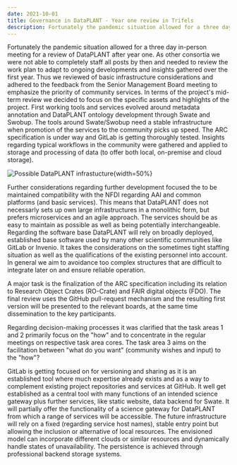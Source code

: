```yaml
---
date: 2021-10-01
title: Governance in DataPLANT - Year one review in Trifels
description: Fortunately the pandemic situation allowed for a three day in-person meeting for a review of DataPLANT after year one. As other consortia we were not able to completely staff all posts by then and needed to review the work plan to adapt to ongoing developments and insights gathered over the first year. Thus we reviewed of basic infrastructure considerations and adhered to the feedback from the Senior Management Board meeting to emphasize the priority of community services...
---
```


Fortunately the pandemic situation allowed for a three day in-person meeting for a review of DataPLANT after year one. As other consortia we were not able to completely staff all posts by then and needed to review the work plan to adapt to ongoing developments and insights gathered over the first year. Thus we reviewed of basic infrastructure considerations and adhered to the feedback from the Senior Management Board meeting to emphasize the priority of community services. In terms of the project's mid-term review we decided to focus on the specific assets and highlights of the project. First working tools and services evolved around metadata annotation and DataPLANT ontology development through Swate and Swobup. The tools around Swate/Swobup need a stable infrastructure when promotion of the services to the community picks up speed. The ARC specification is under way and GitLab is getting thoroughly tested. Insights regarding typical workflows in the community were gathered and applied to storage and processing of data (to offer both local, on-premise and cloud storage).

![Possible DataPLANT infrastucture](/src/assets/images/news/Possible-DataPLANT-Infrastructure.png "Possible DataPLANT infrastucture"){width=50%}


Further considerations regarding further development focused the to be maintained compatibility with the NFDI regarding AAI and common platforms (and basic services). This means that DataPLANT does not necessarly sets up own large infrastructures in a monolithic form, but prefers microservices and an agile approach. The services should be as easy to maintain as possible as well as being potentially interchangeable. Regarding the software base DataPLANT will rely on broadly deployed, established base software used by many other scientific communities like GitLab or Invenio. It takes the considerations on the sometimes tight staffing situation as well as the qualifications of the existing personnel into account. In general we aim to avoidance too complex structures that are difficult to integrate later on and ensure reliable operation.

A major task is the finalization of the ARC specification including its relation to Research Object Crates (RO-Crate) and FAIR digital objects (FDO). The final review uses the GitHub pull-request mechanism and the resulting first version will be presented to the relevant boards, at the same time dissemination to the key participants.

Regarding decision-making processes it was clarified that the task areas
1 and 2 primarily focus on the "how" and to concentrate in the regular meetings on respective task area cores. The task area 3 aims on the facilitation between "what do you want" (community wishes and input) to the "how"?

GitLab is getting focused on for versioning and sharing as it is an established tool where much expertise already exists and as a way to complement existing project repositories and services at GitHub. It well get established as a central tool with many functions of an intended science gateway plus further services, like static website, data backend for Swate. It will partially offer the functionality of a science gateway for DataPLANT from which a range of services will be accessible.
The future infrastructure will rely on a fixed (regarding service host names), stable entry point but allowing the inclusion or alternative of local resources. The envisioned model can incorporate different clouds or similar resources and dynamically handle states of unavailability.
The persistence is achieved through professional backend storage systems.

